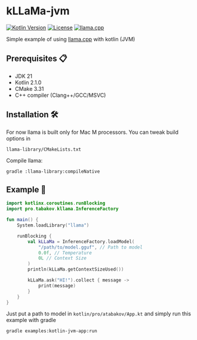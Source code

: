 # kLLaMa-jvm

[![Kotlin Version](https://img.shields.io/badge/Kotlin-2.1.0-blue.svg)](https://kotlinlang.org/)
[![License](https://img.shields.io/badge/License-MIT-yellow.svg)](https://opensource.org/licenses/MIT)
[![llama.cpp](https://img.shields.io/badge/llama.cpp-%F0%9F%94%97-brightgreen)](https://github.com/ggerganov/llama.cpp)

Simple example of using [llama.cpp](https://github.com/ggerganov/llama.cpp) with kotlin (JVM)

## Prerequisites 📋

- JDK 21
- Kotlin 2.1.0
- CMake 3.31
- C++ compiler (Clang++/GCC/MSVC)

## Installation 🛠️

For now llama is built only for Mac M processors.
You can tweak build options in 

`llama-library/CMakeLists.txt`

Compile llama:

`gradle :llama-library:compileNative`

## Example 🚀

```kotlin
import kotlinx.coroutines.runBlocking
import pro.tabakov.kllama.InferenceFactory

fun main() {
    System.loadLibrary("llama")

    runBlocking {
        val kLLaMa = InferenceFactory.loadModel(
            "/path/to/model.gguf", // Path to model
            0.0f, // Temperature
            0L // Context Size
        )
        println(kLLaMa.getContextSizeUsed())

        kLLaMa.ask("HI!").collect { message ->
            print(message)
        }
    }
}
```

Just put a path to model in `kotlin/pro/atabakov/App.kt` and simply run this example with gradle

`gradle examples:kotlin-jvm-app:run`
